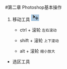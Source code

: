 #第二章 Photoshop基本操作
1. 移动工具
![](/assets/2017-01-09_132709.png)
    - ctrl   +  滚轮   `左右滚动`
         
    - shift  +  滚轮   `上下滚动`
    
    - alt    + 滚轮   `缩小放大`
 
- 选区工具
     